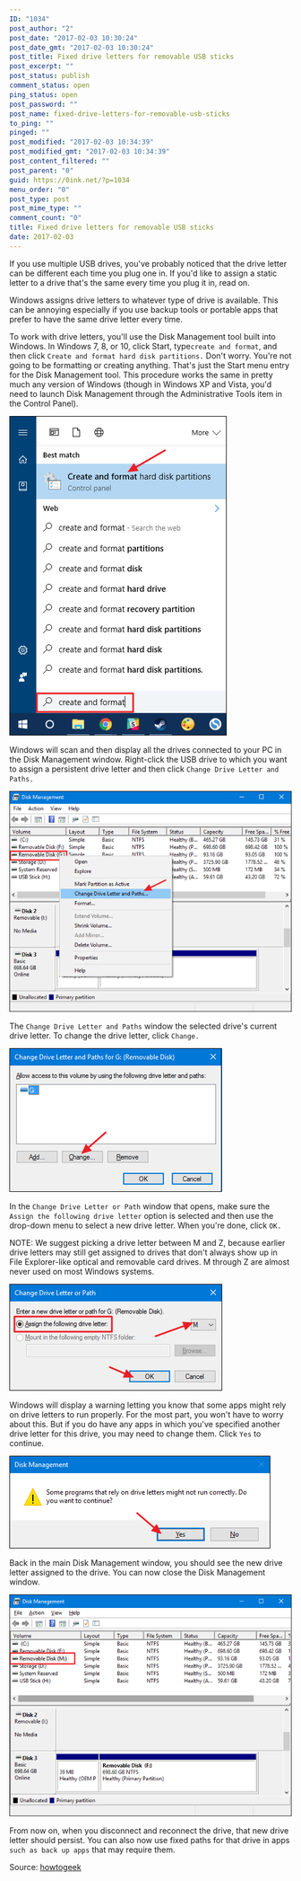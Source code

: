 ```yaml
---
ID: "1034"
post_author: "2"
post_date: "2017-02-03 10:30:24"
post_date_gmt: "2017-02-03 10:30:24"
post_title: Fixed drive letters for removable USB sticks
post_excerpt: ""
post_status: publish
comment_status: open
ping_status: open
post_password: ""
post_name: fixed-drive-letters-for-removable-usb-sticks
to_ping: ""
pinged: ""
post_modified: "2017-02-03 10:34:39"
post_modified_gmt: "2017-02-03 10:34:39"
post_content_filtered: ""
post_parent: "0"
guid: https://0ink.net/?p=1034
menu_order: "0"
post_type: post
post_mime_type: ""
comment_count: "0"
title: Fixed drive letters for removable USB sticks
date: 2017-02-03
---
```



If you use multiple USB drives, you've probably noticed that the drive letter can be
different each time you plug one in. If you'd like to assign a static letter to a drive that's
the same every time you plug it in, read on.

Windows assigns drive letters to whatever type of drive is available. This can be annoying
especially if you use backup tools or portable apps that prefer to have the same drive letter
every time.

To work with drive letters, you'll use the Disk Management tool built into Windows. In Windows
7, 8, or 10, click Start, type`create and format`, and then click `Create and format hard disk
partitions.` Don't worry. You're not going to be formatting or creating anything. That's just
the Start menu entry for the Disk Management tool. This procedure works the same in pretty much
any version of Windows (though in Windows XP and Vista, you'd need to launch Disk Management
through the Administrative Tools item in the Control Panel).

![sud_1](/images/2017/sud_1.png)

Windows will scan and then display all the drives connected to your PC in the Disk Management
window. Right-click the USB drive to which you want to assign a persistent drive letter and
then click `Change Drive Letter and Paths.`


![sud_2](/images/2017/sud_2.png)

The `Change Drive Letter and Paths` window the selected drive's current drive letter. To
change the drive letter, click `Change.`

![sud_3](/images/2017/sud_3.png)

In the `Change Drive Letter or Path` window that opens, make sure the `Assign the following
drive letter` option is selected and then use the drop-down menu to select a new drive letter.
When you're done, click `OK.`

NOTE: We suggest picking a drive letter between M and Z, because earlier drive letters may
still get assigned to drives that don't always show up in File Explorer-like optical and
removable card drives. M through Z are almost never used on most Windows systems.

![sud_4](/images/2017/sud_4.png)

Windows will display a warning letting you know that some apps might rely on drive letters
to run properly. For the most part, you won't have to worry about this. But if you do have
any apps in which you've specified another drive letter for this drive, you may need to
change them. Click `Yes` to continue.

![sud_5](/images/2017/sud_5.png)

Back in the main Disk Management window, you should see the new drive letter assigned to the
drive. You can now close the Disk Management window.

![sud_6](/images/2017/sud_6.png)

From now on, when you disconnect and reconnect the drive, that new drive letter should persist.
You can also now use fixed paths for that drive in apps `such as back up apps` that may require them.

Source: [howtogeek](http://www.howtogeek.com/96298/assign-a-static-drive-letter-to-a-usb-drive-in-windows-7/)

